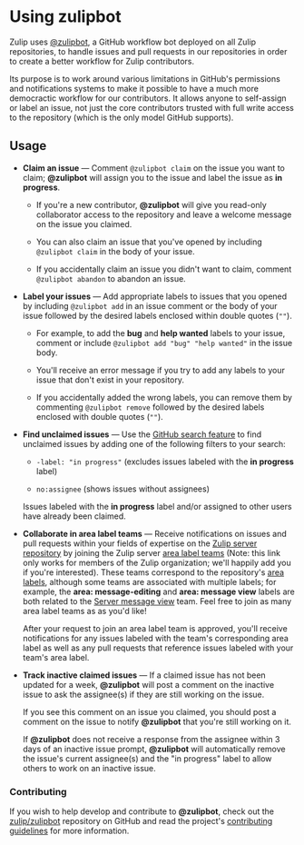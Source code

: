 # Using zulipbot

Zulip uses [@zulipbot](https://github.com/zulipbot), a GitHub workflow bot
deployed on all Zulip repositories, to handle issues and pull requests in our
repositories in order to create a better workflow for Zulip contributors.

Its purpose is to work around various limitations in GitHub's
permissions and notifications systems to make it possible to have a
much more democractic workflow for our contributors. It allows anyone
to self-assign or label an issue, not just the core contributors
trusted with full write access to the repository (which is the only
model GitHub supports).

## Usage

- **Claim an issue** — Comment `@zulipbot claim` on the issue you want
to claim; **@zulipbot** will assign you to the issue and label the issue as
**in progress**.

  - If you're a new contributor, **@zulipbot** will give you read-only
    collaborator access to the repository and leave a welcome message on the
    issue you claimed.

  - You can also claim an issue that you've opened by including
    `@zulipbot claim` in the body of your issue.

  - If you accidentally claim an issue you didn't want to claim, comment
    `@zulipbot abandon` to abandon an issue.

- **Label your issues** — Add appropriate labels to issues that you opened by
including `@zulipbot add` in an issue comment or the body of your issue
followed by the desired labels enclosed within double quotes (`""`).

  - For example, to add the **bug** and **help wanted** labels to your
    issue, comment or include `@zulipbot add "bug" "help wanted"` in the
    issue body.

  - You'll receive an error message if you try to add any labels to your issue
    that don't exist in your repository.

  - If you accidentally added the wrong labels, you can remove them by commenting
    `@zulipbot remove` followed by the desired labels enclosed with double quotes
    (`""`).

- **Find unclaimed issues** — Use the [GitHub search
feature](https://help.github.com/en/articles/using-search-to-filter-issues-and-pull-requests)
to find unclaimed issues by adding one of the following filters to your search:

  - `-label: "in progress"` (excludes issues labeled with the **in progress** label)

  - `no:assignee` (shows issues without assignees)

  Issues labeled with the **in progress** label and/or assigned to other users have
  already been claimed.

- **Collaborate in area label teams** — Receive notifications on
issues and pull requests within your fields of expertise on the
[Zulip server repository](https://github.com/zulip/zulip) by joining
the Zulip server
[area label teams](https://github.com/orgs/zulip/teams?utf8=✓&query=Server)
(Note: this link only works for members of the Zulip organization;
we'll happily add you if you're interested). These teams correspond
to the repository's
[area labels](https://github.com/zulip/zulip/labels), although some
teams are associated with multiple labels; for example, the **area:
message-editing** and **area: message view** labels are both related
to the
[Server message view](https://github.com/orgs/zulip/teams/server-message-view)
team. Feel free to join as many area label teams as as you'd like!

  After your request to join an area label team is approved, you'll receive
  notifications for any issues labeled with the team's corresponding area
  label as well as any pull requests that reference issues labeled with your
  team's area label.

- **Track inactive claimed issues** — If a claimed issue has not been updated
for a week, **@zulipbot** will post a comment on the inactive issue to ask the
assignee(s) if they are still working on the issue.

  If you see this comment on an issue you claimed, you should post a comment
  on the issue to notify **@zulipbot** that you're still working on it.

  If **@zulipbot** does not receive a response from the assignee within 3 days
  of an inactive issue prompt, **@zulipbot** will automatically remove the
  issue's current assignee(s) and the "in progress" label to allow others to
  work on an inactive issue.

### Contributing

If you wish to help develop and contribute to **@zulipbot**, check out the
[zulip/zulipbot](https://github.com/zulip/zulipbot) repository on GitHub and read
the project's [contributing
guidelines](https://github.com/zulip/zulipbot/blob/main/.github/CONTRIBUTING.md#contributing) for
more information.
